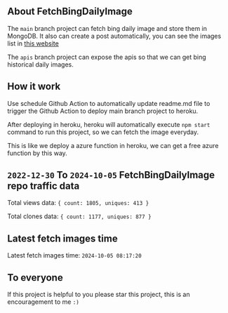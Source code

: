 ## About FetchBingDailyImage

The `main` branch project can fetch bing daily image and store them in MongoDB.
It also can create a post automatically, you can see the images list in [this website](https://oursalbum.netlify.app)

The `apis` branch project can expose the apis so that we can get bing historical daily images.

## How it work

Use schedule Github Action to automatically update readme.md file to trigger the Github Action to deploy main branch project to heroku.

After deploying in heroku, heroku will automatically execute `npm start` command to run this project, so we can fetch the image everyday.

This is like we deploy a azure function in heroku, we can get a free azure function by this way.

## `2022-12-30` To `2024-10-05` FetchBingDailyImage repo traffic data

Total views data: `{ count: 1805, uniques: 413 }`

Total clones data: `{ count: 1177, uniques: 877 }`

## Latest fetch images time

Latest fetch images time: `2024-10-05 08:17:20`

## To everyone

If this project is helpful to you please star this project, this is an encouragement to me `:)`



